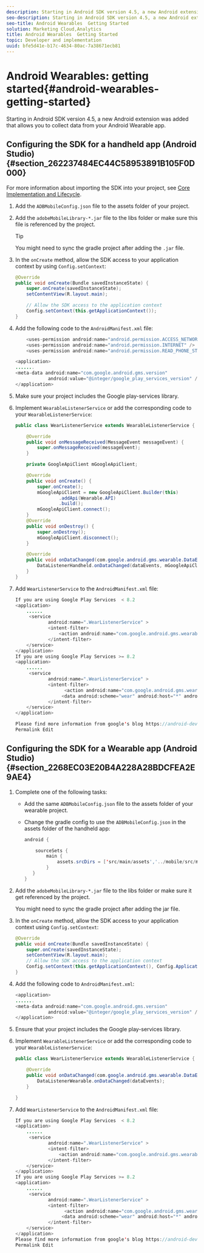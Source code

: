 ```yaml
---
description: Starting in Android SDK version 4.5, a new Android extension was added that allows you to collect data from your Android Wearable app.
seo-description: Starting in Android SDK version 4.5, a new Android extension was added that allows you to collect data from your Android Wearable app.
seo-title: Android Wearables  Getting Started
solution: Marketing Cloud,Analytics
title: Android Wearables  Getting Started
topic: Developer and implementation
uuid: bfe5d41e-b17c-4634-80ac-7a38671ecb81
---
```


# Android Wearables: getting started{#android-wearables-getting-started}

Starting in Android SDK version 4.5, a new Android extension was added that allows you to collect data from your Android Wearable app.

## Configuring the SDK for a handheld app (Android Studio) {#section_262237484EC44C58953891B105F0D000}

For more information about importing the SDK into your project, see [Core Implementation and Lifecycle](/help/android/getting-started/dev-qs.md).

1. Add the `ADBMobileConfig.json` file to the assets folder of your project. 
1. Add the `adobeMobileLibrary-*.jar` file to the libs folder or make sure this file is referenced by the project.

   >[!TIP]
   >
   >You might need to sync the gradle project after adding the `.jar` file.

1. In the `onCreate` method, allow the SDK access to your application context by using `Config.setContext`: 

   ```java
   @Override 
   public void onCreate(Bundle savedInstanceState) { 
       super.onCreate(savedInstanceState); 
       setContentView(R.layout.main); 

       // Allow the SDK access to the application context 
       Config.setContext(this.getApplicationContext()); 
   }
   ```

1. Add the following code to the `AndroidManifest.xml` file: 

   ```java
       <uses-permission android:name="android.permission.ACCESS_NETWORK_STATE" /> 
       <uses-permission android:name="android.permission.INTERNET" /> 
       <uses-permission android:name="android.permission.READ_PHONE_STATE" /> 

   <application> 
   ....... 
   <meta-data android:name="com.google.android.gms.version" 
               android:value="@integer/google_play_services_version" /> 
   </application>
   ```

1. Make sure your project includes the Google play-services library. 
1. Implement `WearableListenerService` or add the corresponding code to your `WearableListenerService`: 

   ```java
   public class WearListenerService extends WearableListenerService { 

       @Override 
       public void onMessageReceived(MessageEvent messageEvent) { 
           super.onMessageReceived(messageEvent); 
       } 

       private GoogleApiClient mGoogleApiClient; 

       @Override 
       public void onCreate() { 
           super.onCreate(); 
           mGoogleApiClient = new GoogleApiClient.Builder(this) 
                   .addApi(Wearable.API) 
                   .build(); 
           mGoogleApiClient.connect(); 
       } 
       @Override 
       public void onDestroy() { 
           super.onDestroy(); 
           mGoogleApiClient.disconnect(); 
       } 

       @Override 
       public void onDataChanged(com.google.android.gms.wearable.DataEventBuffer dataEvents) { 
           DataListenerHandheld.onDataChanged(dataEvents, mGoogleApiClient, this); 
       } 
   }
   ```

1. Add `WearListenerService` to the `AndroidManifest.xml` file: 

   ```java
   If you are using Google Play Services  < 8.2 
   <application> 
       ...... 
        <service 
               android:name=".WearListenerService" > 
               <intent-filter> 
                   <action android:name="com.google.android.gms.wearable.BIND_LISTENER" /> 
               </intent-filter> 
       </service> 
   </application> 
   If you are using Google Play Services >= 8.2 
   <application> 
       ...... 
        <service 
               android:name=".WearListenerService" > 
               <intent-filter> 
                     <action android:name="com.google.android.gms.wearable.DATA_CHANGED" /> 
                    <data android:scheme="wear" android:host="*" android:pathPrefix="/abdmobile" /> 
               </intent-filter> 
       </service> 
   </application> 

   Please find more information from google's blog https://android-developers.googleblog.com/2016/04/deprecation-of-bindlistener.html. 
   Permalink Edit
   ```

## Configuring the SDK for a Wearable app (Android Studio) {#section_2268EC03E20B4A228A28BDCFEA2E9AE4}

1. Complete one of the following tasks:

    * Add the same `ADBMobileConfig.json` file to the assets folder of your wearable project. 
    * Change the gradle config to use the  `ADBMobileConfig.json` in the assets folder of the handheld app:

      ```java
      android { 

          sourceSets { 
              main { 
                  assets.srcDirs = ['src/main/assets','../mobile/src/main/assets'] 
              } 
         } 
      }
      ```

1. Add the `adobeMobileLibrary-*.jar` file to the libs folder or make sure it get referenced by the project.

   You might need to sync the gradle project after adding the jar file. 

1. In the `onCreate` method, allow the SDK access to your application context using `Config.setContext`: 

   ```java
   @Override 
   public void onCreate(Bundle savedInstanceState) { 
       super.onCreate(savedInstanceState); 
       setContentView(R.layout.main);      
       // Allow the SDK access to the application context 
       Config.setContext(this.getApplicationContext(), Config.ApplicationType.APPLICATION_TYPE_WEARABLE); 
   }
   ```

1. Add the following code to `AndroidManifest.xml`: 

   ```java
   <application> 
   ....... 
   <meta-data android:name="com.google.android.gms.version" 
               android:value="@integer/google_play_services_version" /> 
   </application>
   ```

1. Ensure that your project includes the Google play-services library. 
1. Implement `WearableListenerService` or add the corresponding code to your `WearableListenerService`: 

   ```java
   public class WearListenerService extends WearableListenerService { 

       @Override 
       public void onDataChanged(com.google.android.gms.wearable.DataEventBuffer dataEvents) { 
           DataListenerWearable.onDataChanged(dataEvents); 
       } 

   }
   ```

1. Add `WearListenerService` to the `AndroidManifest.xml` file: 

   ```java
   If you are using Google Play Services  < 8.2 
   <application> 
       ...... 
        <service 
               android:name=".WearListenerService" > 
               <intent-filter> 
                   <action android:name="com.google.android.gms.wearable.BIND_LISTENER" /> 
               </intent-filter> 
       </service> 
   </application> 
   If you are using Google Play Services >= 8.2 
   <application> 
       ...... 
        <service 
               android:name=".WearListenerService" > 
               <intent-filter> 
                     <action android:name="com.google.android.gms.wearable.DATA_CHANGED" /> 
                    <data android:scheme="wear" android:host="*" android:pathPrefix="/abdmobile" /> 
               </intent-filter> 
       </service> 
   </application> 
   Please find more information from google's blog https://android-developers.googleblog.com/2016/04/deprecation-of-bindlistener.html. 
   Permalink Edit
   ```

